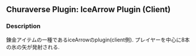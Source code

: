 ## Churaverse Plugin: IceArrow Plugin (Client)

### Description

錬金アイテムの一種であるiceArrowのplugin(client側).
プレイヤーを中心に8本の氷の矢が発射される.
